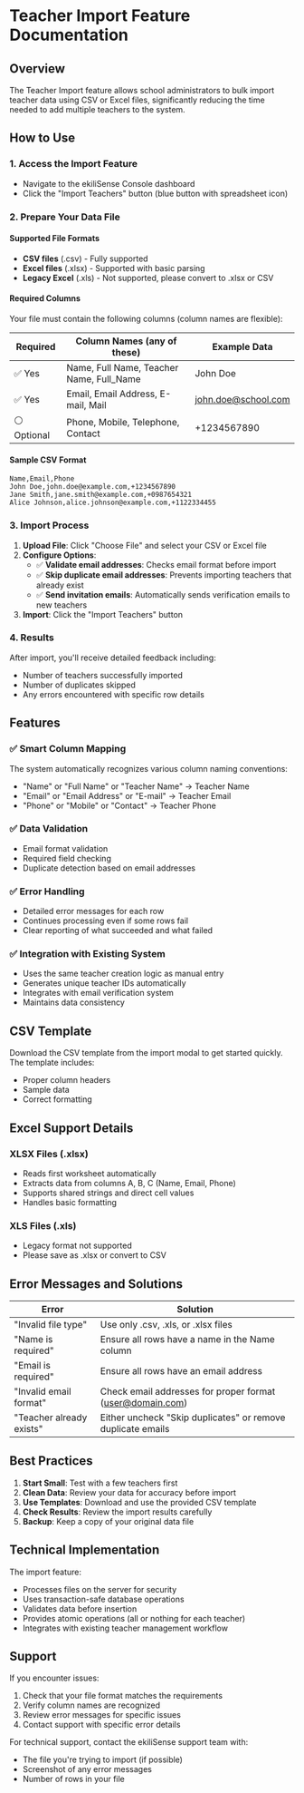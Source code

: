 # Teacher Import Feature Documentation

## Overview
The Teacher Import feature allows school administrators to bulk import teacher data using CSV or Excel files, significantly reducing the time needed to add multiple teachers to the system.

## How to Use

### 1. Access the Import Feature
- Navigate to the ekiliSense Console dashboard
- Click the "Import Teachers" button (blue button with spreadsheet icon)

### 2. Prepare Your Data File

#### Supported File Formats
- **CSV files** (.csv) - Fully supported
- **Excel files** (.xlsx) - Supported with basic parsing
- **Legacy Excel** (.xls) - Not supported, please convert to .xlsx or CSV

#### Required Columns
Your file must contain the following columns (column names are flexible):

| Required | Column Names (any of these) | Example Data |
|----------|----------------------------|--------------|
| ✅ Yes | Name, Full Name, Teacher Name, Full_Name | John Doe |
| ✅ Yes | Email, Email Address, E-mail, Mail | john.doe@school.com |
| ⚪ Optional | Phone, Mobile, Telephone, Contact | +1234567890 |

#### Sample CSV Format
```csv
Name,Email,Phone
John Doe,john.doe@example.com,+1234567890
Jane Smith,jane.smith@example.com,+0987654321
Alice Johnson,alice.johnson@example.com,+1122334455
```

### 3. Import Process

1. **Upload File**: Click "Choose File" and select your CSV or Excel file
2. **Configure Options**:
   - ✅ **Validate email addresses**: Checks email format before import
   - ✅ **Skip duplicate email addresses**: Prevents importing teachers that already exist
   - ✅ **Send invitation emails**: Automatically sends verification emails to new teachers
3. **Import**: Click the "Import Teachers" button

### 4. Results
After import, you'll receive detailed feedback including:
- Number of teachers successfully imported
- Number of duplicates skipped
- Any errors encountered with specific row details

## Features

### ✅ Smart Column Mapping
The system automatically recognizes various column naming conventions:
- "Name" or "Full Name" or "Teacher Name" → Teacher Name
- "Email" or "Email Address" or "E-mail" → Teacher Email
- "Phone" or "Mobile" or "Contact" → Teacher Phone

### ✅ Data Validation
- Email format validation
- Required field checking
- Duplicate detection based on email addresses

### ✅ Error Handling
- Detailed error messages for each row
- Continues processing even if some rows fail
- Clear reporting of what succeeded and what failed

### ✅ Integration with Existing System
- Uses the same teacher creation logic as manual entry
- Generates unique teacher IDs automatically
- Integrates with email verification system
- Maintains data consistency

## CSV Template

Download the CSV template from the import modal to get started quickly. The template includes:
- Proper column headers
- Sample data
- Correct formatting

## Excel Support Details

### XLSX Files (.xlsx)
- Reads first worksheet automatically
- Extracts data from columns A, B, C (Name, Email, Phone)
- Supports shared strings and direct cell values
- Handles basic formatting

### XLS Files (.xls)
- Legacy format not supported
- Please save as .xlsx or convert to CSV

## Error Messages and Solutions

| Error | Solution |
|-------|----------|
| "Invalid file type" | Use only .csv, .xls, or .xlsx files |
| "Name is required" | Ensure all rows have a name in the Name column |
| "Email is required" | Ensure all rows have an email address |
| "Invalid email format" | Check email addresses for proper format (user@domain.com) |
| "Teacher already exists" | Either uncheck "Skip duplicates" or remove duplicate emails |

## Best Practices

1. **Start Small**: Test with a few teachers first
2. **Clean Data**: Review your data for accuracy before import
3. **Use Templates**: Download and use the provided CSV template
4. **Check Results**: Review the import results carefully
5. **Backup**: Keep a copy of your original data file

## Technical Implementation

The import feature:
- Processes files on the server for security
- Uses transaction-safe database operations
- Validates data before insertion
- Provides atomic operations (all or nothing for each teacher)
- Integrates with existing teacher management workflow

## Support

If you encounter issues:
1. Check that your file format matches the requirements
2. Verify column names are recognized
3. Review error messages for specific issues
4. Contact support with specific error details

For technical support, contact the ekiliSense support team with:
- The file you're trying to import (if possible)
- Screenshot of any error messages
- Number of rows in your file